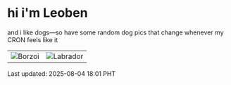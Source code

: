 # hi i'm Leoben

and i like dogs—so have some random dog pics that change whenever my CRON feels like it

|  |  |
|--------|----------|
| ![Borzoi](https://random-dog-vercel.vercel.app/api/random-borzoi?v=1754301662) | ![Labrador](https://random-dog-vercel.vercel.app/api/random-labrador?v=1754301662) |

Last updated: 2025-08-04 18:01 PHT
